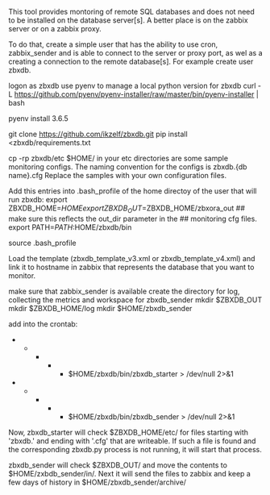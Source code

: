 This tool provides montoring of remote SQL databases and does not need to be installed on the database
server[s]. A better place is on the zabbix server or on a zabbix proxy.

To do that, create a simple user that has the ability to use cron, zabbix_sender and is able to connect
to the server or proxy port, as wel as a creating a connection to the remote database[s]. For example create user zbxdb.

logon as zbxdb
use pyenv to manage a local python version for zbxdb
curl -L https://github.com/pyenv/pyenv-installer/raw/master/bin/pyenv-installer | bash

pyenv install 3.6.5

git clone https://github.com/ikzelf/zbxdb.git
pip install <zbxdb/requirements.txt

cp -rp zbxdb/etc $HOME/
in your etc directories are some sample monitoring configs. The naming convention for the configs is
zbxdb.{db name}.cfg
Replace the samples with your own configuration files.

Add this entries into .bash_profile of the home directoy of the user that will run zbxdb:
  export ZBXDB_HOME=$HOME
  export ZBXDB_OUT=$ZBXDB_HOME/zbxora_out  ## make sure this reflects the out_dir parameter in the
                                           ## monitoring cfg files.
  export PATH=$PATH:$HOME/zbxdb/bin

source .bash_profile

Load the template (zbxdb_template_v3.xml or zbxdb_template_v4.xml) and link it to hostname in zabbix that
represents the database that you want to monitor.

make sure that zabbix_sender is available
create the directory for log, collecting the metrics and workspace for zbxdb_sender
mkdir $ZBXDB_OUT
mkdir $ZBXDB_HOME/log
mkdir $HOME/zbxdb_sender

add into the crontab:
* * * * * $HOME/zbxdb/bin/zbxdb_starter > /dev/null 2>&1
* * * * * $HOME/zbxdb/bin/zbxdb_sender  > /dev/null 2>&1

Now, zbxdb_starter will check $ZBXDB_HOME/etc/ for files starting with 'zbxdb.' and ending with '.cfg'
that are writeable. If such a file is found and the corresponding zbxdb.py process is not running, it
will start that process.

zbxdb_sender will check $ZBXDB_OUT/ and move the contents to $HOME/zxbdb_sender/in/. Next it will send
the files to zabbix and keep a few days of history in $HOME/zbxdb_sender/archive/
